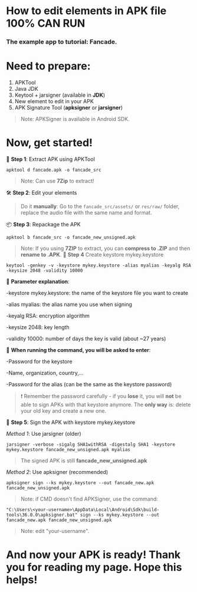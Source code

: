 # How to edit elements in APK file 100% CAN RUN
### The example app to tutorial: Fancade.
# Need to prepare:
1. APKTool
2. Java JDK
3. Keytool + jarsigner (available in **JDK**)
4. New element to edit in your APK
5. APK Signature Tool (**apksigner** or **jarsigner**)
> Note: APKSigner is available in Android SDK.
# Now, get started!
🧩 **Step 1**: Extract APK using APKTool


``` 
apktool d fancade.apk -o fancade_src
 ```


> Note: Can use **7Zip** to extract!


🛠 **Step 2**: Edit your elements


> Do it **manually**: Go to the `fancade_src/assets/` or `res/raw/` folder, replace the audio file with the same name and format.


📦 **Step 3**: Repackage the APK


```
apktool b fancade_src -o fancade_new_unsigned.apk
```


> Note: If you using **7ZIP** to extract, you can **compress to .ZIP** and then **rename to .APK**.
🔐 **Step 4** Create keystore mykey.keystore


``` 
keytool -genkey -v -keystore mykey.keystore -alias myalias -keyalg RSA -keysize 2048 -validity 10000
```


📌 **Parameter explanation**:


-keystore mykey.keystore: the name of the keystore file you want to create


-alias myalias: the alias name you use when signing


-keyalg RSA: encryption algorithm


-keysize 2048: key length


-validity 10000: number of days the key is valid (about ~27 years)


📝 **When running the command, you will be asked to enter**:


-Password for the keystore


-Name, organization, country,...


-Password for the alias (can be the same as the keystore password)


>❗ Remember the password carefully - if you **lose** it, you will **not** be able to sign APKs with that keystore anymore. The **only way** is: delete your old key and create a new one.


🔐 **Step 5**: Sign the APK with keystore mykey.keystore


*Method 1*: Use jarsigner (older)


```
jarsigner -verbose -sigalg SHA1withRSA -digestalg SHA1 -keystore mykey.keystore fancade_new_unsigned.apk myalias
```


> The signed APK is still **fancade_new_unsigned.apk**


*Method 2*: Use apksigner (recommended)


``` 
apksigner sign --ks mykey.keystore --out fancade_new.apk fancade_new_unsigned.apk
 ```


> Note: if CMD doesn't find APKSigner, use the command:


``` 
"C:\Users\<your-username>\AppData\Local\Android\Sdk\build-tools\36.0.0\apksigner.bat" sign --ks mykey.keystore --out fancade_new.apk fancade_new_unsigned.apk
```


> Note: edit "your-username".


# And now your APK is ready! Thank you for reading my page. Hope this helps!
